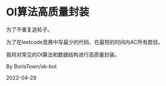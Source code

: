 # OI算法高质量封装

为了不重复造轮子。

为了在leetcode竞赛中写最少的代码、在最短的时间内AC所有题目。

我将对常见的OI算法和数据结构进行高质量封装。

 By BorisTown/ak-bot

 2022-04-29